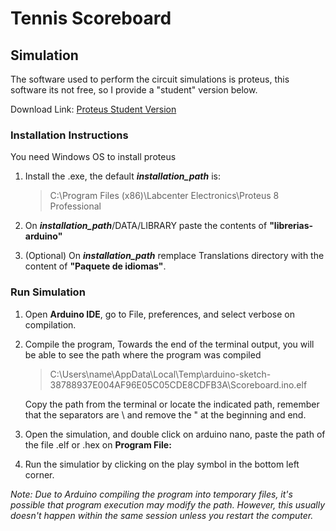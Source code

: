 # Tennis Scoreboard

## Simulation
The software used to perform the circuit simulations is proteus, this software its not free, so I provide a "student" version below.

Download Link: [Proteus Student Version](https://drive.google.com/drive/folders/1Nruetk5m6KCmWx57GLWE98xntiZ9FSeq?usp=drive_link)

### Installation Instructions

You need Windows OS to install proteus
1. Install the .exe, the default ***installation_path*** is: 
    > C:\Program Files (x86)\Labcenter Electronics\Proteus 8 Professional

2. On ***installation_path***/DATA/LIBRARY paste the contents of **"librerias-arduino"**

3. (Optional) On ***installation_path*** remplace Translations directory with the content of **"Paquete de idiomas"**.

### Run Simulation
1. Open **Arduino IDE**, go to File, preferences, and select verbose on compilation.

2. Compile the program, Towards the end of the terminal output, you will be able to see the path where the program was compiled
    > C:\\Users\\name\\AppData\\Local\\Temp\\arduino-sketch-38788937E004AF96E05C05CDE8CDFB3A\Scoreboard.ino.elf
    >
    Copy the path from the terminal or locate the indicated path, remember that the separators are \ and remove the " at the beginning and end.

3. Open the simulation, and double click on arduino nano, paste the path of the file .elf or .hex on **Program File:**

4. Run the simulatior by clicking on the play symbol in the bottom left corner.

*Note: Due to Arduino compiling the program into temporary files, it's possible that program execution may modify the path. However, this usually doesn't happen within the same session unless you restart the computer.*